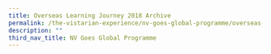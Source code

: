 ```yaml
---
title: Overseas Learning Journey 2018 Archive
permalink: /the-vistarian-experience/nv-goes-global-programme/overseas-learning-journey-2018-archive/
description: ""
third_nav_title: NV Goes Global Programme
---
```

